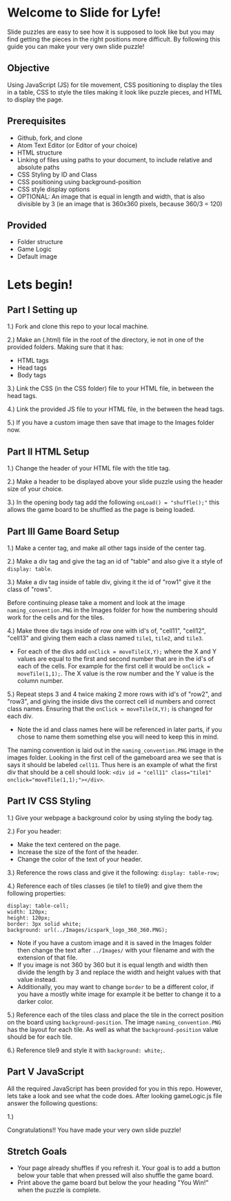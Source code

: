 # Welcome to Slide for Lyfe!

Slide puzzles are easy to see how it is supposed to look like but you may find getting the pieces in the right positions more difficult. By following this guide you can make your very own slide puzzle!

## Objective

Using JavaScript (JS) for tile movement, CSS positioning to display the tiles in a table, CSS to style the tiles making it look like puzzle pieces, and HTML to display the page.

## Prerequisites

* Github, fork, and clone
* Atom Text Editor (or Editor of your choice)
* HTML structure
* Linking of files using paths to your document, to include relative and absolute paths
* CSS Styling by ID and Class
* CSS positioning using background-position
* CSS style display options
* OPTIONAL: An image that is equal in length and width, that is also divisible by 3 (ie  an image that is 360x360 pixels, because 360/3 = 120)

## Provided

* Folder structure
* Game Logic
* Default image

# Lets begin!

## Part I Setting up

1.) Fork and clone this repo to your local machine.

2.) Make an (.html) file in the root of the directory, ie not in one of the provided folders. Making sure that it has:

  * HTML tags
  * Head tags
  * Body tags

3.) Link the CSS (in the CSS folder) file to your HTML file, in between the head tags.

4.) Link the provided JS file to your HTML file, in the between the head tags.

5.) If you have a custom image then save that image to the Images folder now.

## Part II HTML Setup

1.) Change the header of your HTML file with the title tag.

2.) Make a header to be displayed above your slide puzzle using the header size of your choice.

3.) In the opening body tag add the following ``` onLoad() = "shuffle();" ``` this allows the game board to be shuffled as the page is being loaded.

## Part III Game Board Setup

1.) Make a center tag, and make all other tags inside of the center tag.

2.) Make a div tag and give the tag an id of "table" and also give it a style of ```display: table```.

3.) Make a div tag inside of table div, giving it the id of "row1" give it the class of "rows".

Before continuing please take a moment and look at the image ```naming_convention.PNG``` in the Images folder for how the numbering should work for the cells and for the tiles.

4.) Make three div tags inside of row one with id's of, "cell11", "cell12", "cell13" and giving them each a class named ```tile1```, ```tile2```, and ```tile3```.

  * For each of the divs add ```onClick = moveTile(X,Y);``` where the X and Y values are equal to the first and second number that are in the id's of each of the cells. For example for the first cell it would be ```onClick = moveTile(1,1);```. The X value is the row number and the Y value is the column number.

5.) Repeat steps 3 and 4 twice making 2 more rows with id's of "row2", and "row3", and giving the inside divs the correct cell id numbers and correct class names. Ensuring that the ```onClick = moveTile(X,Y);``` is changed for each div.

  * Note the id and class names here will be referenced in later parts, if you chose to name them something else you will need to keep this in mind.

The naming convention is laid out in the ```naming_convention.PNG``` image in the images folder. Looking in the first cell of the gameboard area we see that is says it should be labeled ```cell11```. Thus here is an example of what the first div that should be a cell should look: ```<div id = "cell11" class="tile1" onclick="moveTile(1,1);"></div>```.

## Part IV CSS Styling

1.) Give your webpage a background color by using styling the body tag.

2.) For you header:

  * Make the text centered on the page.
  * Increase the size of the font of the header.
  * Change the color of the text of your header.

3.) Reference the rows class and give it the following: ```display: table-row;```

4.) Reference each of tiles classes (ie tile1 to tile9) and give them the following properties:

  ```
  display: table-cell;
  width: 120px;
  height: 120px;
  border: 3px solid white;
  background: url(../Images/icspark_logo_360_360.PNG);
  ```

  * Note if you have a custom image and it is saved in the Images folder then change the text after ```../Images/``` with your filename and with the extension of that file.
  * If you image is not 360 by 360 but it is equal length and width then divide the length by 3 and replace the width and height values with that value instead.
  * Additionally, you may want to change ```border``` to be a different color, if you have a mostly white image for example it be better to change it to a darker color.

5.) Reference each of the tiles class and place the tile in the correct position on the board using ```background-position```. The image ```naming_convention.PNG``` has the layout for each tile. As well as what the ```background-position``` value should be for each tile.

6.) Reference tile9 and style it with ```background: white;```.

## Part V JavaScript

All the required JavaScript has been provided for you in this repo. However, lets take a look and see what the code does. After looking gameLogic.js file answer the following questions:

1.)

Congratulations!! You have made your very own slide puzzle!


## Stretch Goals

* Your page already shuffles if you refresh it. Your goal is to add a button below your table that when pressed will also shuffle the game board.
* Print above the game board but below the your heading "You Win!" when the puzzle is complete.
